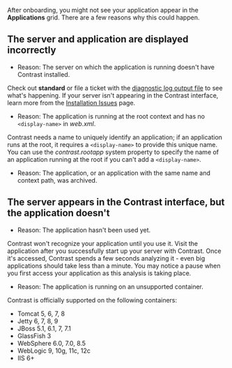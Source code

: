 <!--
title: "Troubleshooting the onboarding of an application agent."
description: "An application isn't appearing in the list; or, a server appears on the Contrast site, but an application doesn't."
tags: "troubleshoot setup FAQ Contrast ui application on-boarding"
-->

After onboarding, you might not see your application appear in the **Applications** grid. There are a few reasons why this could happen.

## The server and application are displayed incorrectly

* Reason: The server on which the application is running doesn't have Contrast installed.

Check out **standard** or file a ticket with the [diagnostic log output file](troubleshooting-java.html#java-logs) to see what's happening. If your server isn't appearing in the Contrast interface, learn more from the [Installation Issues](troubleshooting-setupinstallation.html#common) page.

* Reason: The application is running at the root context and has no `<display-name>` in *web.xml*.

Contrast needs a name to uniquely identify an application; if an application runs at the root, it requires a `<display-name>` to provide this unique name. You can use the *contrast.rootapp* system property to specify the name of an application running at the root if you can't add a `<display-name>`.

* Reason: The application, or an application with the same name and context path, was archived.

## The server appears in the Contrast interface, but the application doesn't

* Reason: The application hasn't been used yet.

Contrast won't recognize your application until you use it. Visit the application after you successfully start up your server with Contrast. Once it's accessed, Contrast spends a few seconds analyzing it - even big applications should take less than a minute. You may notice a pause when you first access your application as this analysis is taking place.  

* Reason: The application is running on an unsupported container.

Contrast is officially supported on the following containers:
* Tomcat 5, 6, 7, 8
* Jetty 6, 7, 8, 9
* JBoss 5.1, 6.1, 7, 7.1
* GlassFish 3
* WebSphere 6.0, 7.0, 8.5
* WebLogic 9, 10g, 11c, 12c
* IIS 6+ 



